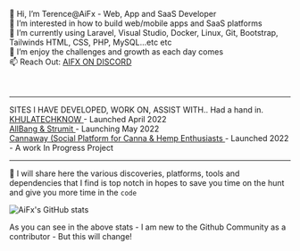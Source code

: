 👋 Hi, I’m Terence@AiFx - Web, App and SaaS Developer<br>
👀 I’m interested in how to build web/mobile apps and SaaS platforms<br>
🌱 I’m currently using Laravel, Visual Studio, Docker, Linux, Git, Bootstrap, Tailwinds HTML, CSS, PHP, MySQL...etc etc <br>
💞️ I’m enjoy the challenges and growth as each day comes<br>
📫 Reach Out: <a href="https://discord.gg/Pqd68PMYK3"> AIFX ON DISCORD </a> <br> 
<br><br>
<hr>

SITES I HAVE DEVELOPED, WORK ON, ASSIST WITH.. Had a hand in. <br>
<a href="https://khulatechknow.co.za"> KHULATECHKNOW </a> - Launched April 2022 <br>
<a href="https://allbang.co.za"> AllBang & Strumit </a> - Launching May 2022 <br>
<a href="https://cannaway.co.za"> Cannaway (Social Platform for Canna & Hemp Enthusiasts  </a> - Launched 2022 - A work In Progress Project <br>
<hr>

🤖 I will share here the various discoveries, platforms, tools and dependencies that I find is top notch in hopes to save you time on the hunt and give you more time in the `code`


![AiFx's GitHub stats](https://github-readme-stats.vercel.app/api?username=AiFxApp&show_icons=true&theme=tokyonight)
<br>
<!--[![Top Langs](https://github-readme-stats.vercel.app/api/top-langs/?username=AiFxApp&layout=compact)](https://github.com/AiFxApp/github-readme-stats)-->

As you can see in the above stats - I am new to the Github Community as a contributor - But this will change! 
